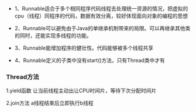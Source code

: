 + 1、Runnable适合于多个相同程序代码线程去处理统一资源的情况，把虚拟的cpu（线程）同程序的代码，数据有效分离，较好体现面向对象的编程的思想

+ 2、Runnable可以避免由于Java的单继承机制带来的局限。可以再继承其他类的同时，还能实现多线程的功能。

+ 3、Runnable能增加程序的健壮性。代码能够被多个线程共享

+ 4、Runnable定义的子类中没有start()方法，只有Thread类中才有

### Thread方法

1.yield函数
让当前线程主动出让CPU时间片，等待下次分配时间片

2.join方法
a线程结束后立即执行b线程